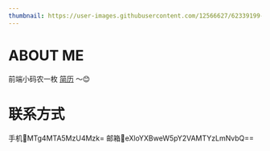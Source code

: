 ```yaml
---
thumbnail: https://user-images.githubusercontent.com/12566627/62339199-bf49d500-b50d-11e9-82e7-8ba98e72c3dd.jpg
---
```

# ABOUT ME
前端小码农一枚 [简历](https://docs.google.com/document/d/11iWJArA8Y141mEJ--11SXEnA_5lxGI9Oq7cZKgVyemQ/edit?usp=sharing) ～😊
# 联系方式
手机📱MTg4MTA5MzU4Mzk=
邮箱📮eXloYXBweW5pY2VAMTYzLmNvbQ==